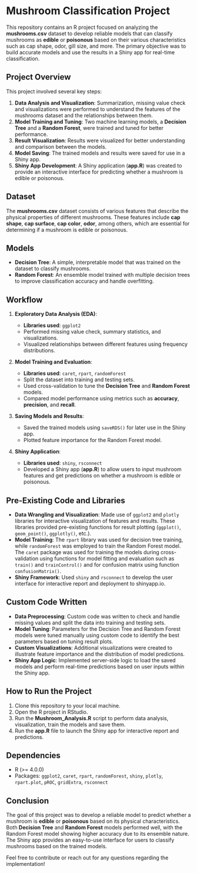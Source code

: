 # Mushroom Classification Project

This repository contains an R project focused on analyzing the **mushrooms.csv** dataset to develop reliable models that can classify mushrooms as **edible** or **poisonous** based on their various characteristics such as cap shape, odor, gill size, and more. The primary objective was to build accurate models and use the results in a Shiny app for real-time classification.

## Project Overview

This project involved several key steps:

1. **Data Analysis and Visualization**: Summarization, missing value check and visualizations were performed to understand the features of the mushrooms dataset and the relationships between them.
2. **Model Training and Tuning**: Two machine learning models, a **Decision Tree** and a **Random Forest**, were trained and tuned for better performance.
3. **Result Visualization**: Results were visualized for better understanding and comparison between the models.
4. **Model Saving**: The trained models and results were saved for use in a Shiny app.
5. **Shiny App Development**: A Shiny application (**app.R**) was created to provide an interactive interface for predicting whether a mushroom is edible or poisonous.

## Dataset

The **mushrooms.csv** dataset consists of various features that describe the physical properties of different mushrooms. These features include **cap shape**, **cap surface**, **cap color**, **odor**, among others, which are essential for determining if a mushroom is edible or poisonous.

## Models

- **Decision Tree**: A simple, interpretable model that was trained on the dataset to classify mushrooms.
- **Random Forest**: An ensemble model trained with multiple decision trees to improve classification accuracy and handle overfitting.

## Workflow

1. **Exploratory Data Analysis (EDA)**:
   - **Libraries used**: `ggplot2`
   - Performed missing value check, summary statistics, and visualizations.
   - Visualized relationships between different features using frequency distributions.

2. **Model Training and Evaluation**:
   - **Libraries used**: `caret`, `rpart`, `randomForest`
   - Split the dataset into training and testing sets.
   - Used cross-validation to tune the **Decision Tree** and **Random Forest** models.
   - Compared model performance using metrics such as **accuracy**, **precision**, and **recall**.

3. **Saving Models and Results**:
   - Saved the trained models using `saveRDS()` for later use in the Shiny app.
   - Plotted feature importance for the Random Forest model.

4. **Shiny Application**:
   - **Libraries used**: `shiny`, `rsconnect`
   - Developed a Shiny app (**app.R**) to allow users to input mushroom features and get predictions on whether a mushroom is edible or poisonous.

## Pre-Existing Code and Libraries

- **Data Wrangling and Visualization**: Made use of `ggplot2` and `plotly` libraries for interactive visualization of features and results. These libraries provided pre-existing functions for result plotting (`ggplot()`, `geom_point()`, `ggplotly()`, etc.).
- **Model Training**: The `rpart` library was used for decision tree training, while `randomForest` was employed to train the Random Forest model. The `caret` package was used for training the models during cross-validation using functions for model fitting and evaluation such as `train()` and `trainControl()` and for confusion matrix using function `confusionMatrix()`. 
- **Shiny Framework**: Used `shiny` and `rsconnect` to develop the user interface for interactive report and deployment to shinyapp.io.

## Custom Code Written

- **Data Preprocessing**: Custom code was written to check and handle missing values and split the data into training and testing sets.
- **Model Tuning**: Parameters for the Decision Tree and Random Forest models were tuned manually using custom code to identify the best parameters based on tuning result plots.
- **Custom Visualizations**: Additional visualizations were created to illustrate feature importance and the distribution of model predictions.
- **Shiny App Logic**: Implemented server-side logic to load the saved models and perform real-time predictions based on user inputs within the Shiny app.

## How to Run the Project

1. Clone this repository to your local machine.
2. Open the R project in RStudio.
3. Run the **Mushroom_Analysis.R** script to perform data analysis, visualization, train the models and save them.
4. Run the **app.R** file to launch the Shiny app for interactive report and predictions.

## Dependencies

- R (>= 4.0.0)
- Packages: `ggplot2`, `caret`, `rpart`, `randomForest`, `shiny`, `plotly`, `rpart.plot`, `pROC`, `gridExtra`, `rsconnect`

## Conclusion

The goal of this project was to develop a reliable model to predict whether a mushroom is **edible** or **poisonous** based on its physical characteristics. Both **Decision Tree** and **Random Forest** models performed well, with the Random Forest model showing higher accuracy due to its ensemble nature. The Shiny app provides an easy-to-use interface for users to classify mushrooms based on the trained models.

Feel free to contribute or reach out for any questions regarding the implementation!

